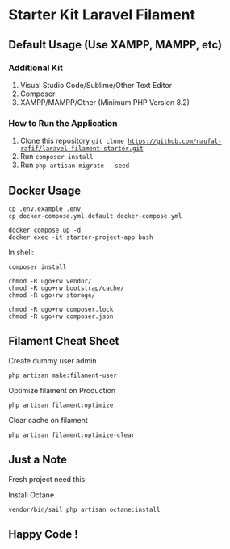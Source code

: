 # Starter Kit Laravel Filament

## Default Usage (Use XAMPP, MAMPP, etc)

### Additional Kit
1. Visual Studio Code/Sublime/Other Text Editor
2. Composer
3. XAMPP/MAMPP/Other (Minimum PHP Version 8.2)

### How to Run the Application
1. Clone this repository <code>git clone https://github.com/naufal-rafif/laravel-filament-starter.git</code>
2. Run <code>composer install</code>
2. Run <code>php artisan migrate --seed</code>

## Docker Usage
```
cp .env.example .env
cp docker-compose.yml.default docker-compose.yml
```

```
docker compose up -d
docker exec -it starter-project-app bash
```

In shell:
```
composer install
```

```
chmod -R ugo+rw vendor/
chmod -R ugo+rw bootstrap/cache/
chmod -R ugo+rw storage/
```

```
chmod -R ugo+rw composer.lock
chmod -R ugo+rw composer.json
```

## Filament Cheat Sheet
Create dummy user admin
```
php artisan make:filament-user
```

Optimize filament on Production
```
php artisan filament:optimize
```

Clear cache on filament
```
php artisan filament:optimize-clear
```

## Just a Note
Fresh project need this:

Install Octane
```
vendor/bin/sail php artisan octane:install
```

## Happy Code !
